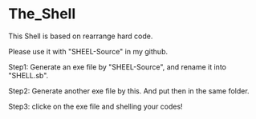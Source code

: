 # The_Shell

This Shell is based on rearrange hard code.

Please use it with "SHEEL-Source" in my github. 

Step1: Generate an exe file by "SHEEL-Source", and rename it into "SHELL.sb".

Step2: Generate another exe file by this. And put then in the same folder.

Step3: clicke on the exe file and shelling your codes!
